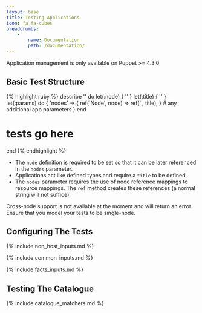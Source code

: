 ```yaml
---
layout: base
title: Testing Applications
icon: fa fa-cubes
breadcrumbs:
    -
        name: Documentation
        path: /documentation/
---
```


<div class="callout-block callout-info">
<div class="icon-holder"><i class="fa fa-info-circle"></i></div>
<div class="content">
Application management is only available on Puppet >= 4.3.0
</div>
</div>

## Basic Test Structure

{% highlight ruby %}
describe '<application name>' do
  let(:node) { '<host name>' }
  let(:title) { '<application instance title>' }
  let(:params) do
    {
      'nodes' => {
        ref('Node', node) => ref('<capitalised application name>', title),
      }
      # any additional app parameters
    }
  end

  # tests go here
end
{% endhighlight %}

 * The `node` definition is required to be set so that it can be later
   referenced in the `nodes` parameter.
 * Applications act like defined types and require a `title` to be defined.
 * The `nodes` parameter requires the use of node reference mappings to
   resource mappings. The `ref` method creates these references (a normal
   string will not suffice).

<div class="callout-block callout-info">
<div class="icon-holder"><i class="fa fa-info-circle"></i></div>
<div class="content">
Cross-node support is not available at the moment and will return an error.
Ensure that you model your tests to be single-node.
</div>
</div>

## Configuring The Tests

{% include non_host_inputs.md %}

{% include common_inputs.md %}

{% include facts_inputs.md %}

## Testing The Catalogue

{% include catalogue_matchers.md %}
